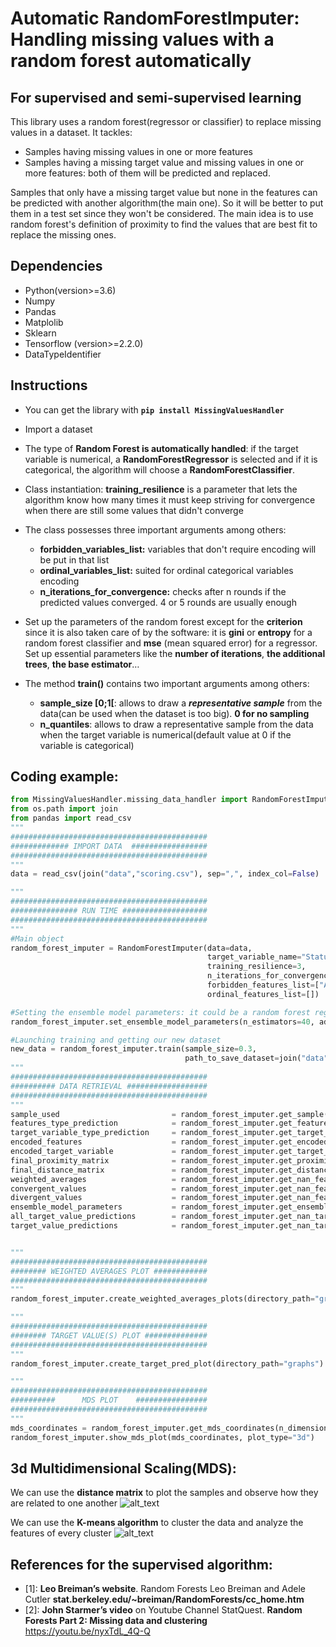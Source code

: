 # Automatic RandomForestImputer: Handling missing values with a random forest automatically
## For supervised and semi-supervised learning

This library uses a random forest(regressor or classifier) to replace missing values in a dataset. It tackles:
- Samples having missing values in one or more features
- Samples having a missing target value and missing values in one or more features: both of them will be predicted and replaced.

Samples that only have a missing target value but none in the features can be predicted with another algorithm(the main one). So it will be better to put them in a test set since they won't be considered. The main idea is to use random forest's definition of proximity to find the values that are best fit to replace the missing ones.
    
## Dependencies
- Python(version>=3.6)
- Numpy
- Pandas
- Matplolib
- Sklearn
- Tensorflow (version>=2.2.0)
- DataTypeIdentifier

## Instructions

- You can get the library with **```pip install MissingValuesHandler```**

- Import a dataset

- The type of **Random Forest is automatically handled**: if the target variable is numerical, a **RandomForestRegressor** is selected and if it is categorical, the algorithm will choose a **RandomForestClassifier**.

- Class instantiation: **training_resilience** is a parameter that lets the algorithm know how many times it must keep striving for convergence when there are still some values that didn't converge 

- The class possesses three important arguments among others:
     - **forbidden_variables_list:** variables that don't require encoding will be put in that list
     - **ordinal_variables_list:** suited for ordinal categorical variables encoding
     - **n_iterations_for_convergence:** checks after n rounds if the predicted values converged. 4 or 5 rounds are usually enough
     
- Set up the parameters of the random forest except for the **criterion** since it is also taken care of by the software: it is **gini** or **entropy** for a random forest classifier and **mse** (mean squared error) for a regressor. Set up essential parameters like the **number of iterations**, **the additional trees**, **the base estimator**…

- The method **train()** contains two important arguments among others:
    - **sample_size [0;1[**: allows to draw a ***representative sample*** from the data(can be used when the dataset is too big). **0 for no sampling**
    - **n_quantiles**: allows to draw a representative sample from the data when the target variable is numerical(default value at 0 if the variable is categorical)

## Coding example:
```python
from MissingValuesHandler.missing_data_handler import RandomForestImputer
from os.path import join
from pandas import read_csv
"""
############################################
############# IMPORT DATA  #################
############################################
"""
data = read_csv(join("data","scoring.csv"), sep=",", index_col=False)

"""
############################################
############### RUN TIME ###################
############################################
"""
#Main object
random_forest_imputer = RandomForestImputer(data=data,
                                            target_variable_name="Status",
                                            training_resilience=3, 
                                            n_iterations_for_convergence=5,
                                            forbidden_features_list=["Age"],
                                            ordinal_features_list=[])

#Setting the ensemble model parameters: it could be a random forest regressor or classifier
random_forest_imputer.set_ensemble_model_parameters(n_estimators=40, additional_estimators=10)

#Launching training and getting our new dataset
new_data = random_forest_imputer.train(sample_size=0.3, 
                                       path_to_save_dataset=join("data", "scoring_nan.csv"))
"""
############################################
########## DATA RETRIEVAL ##################
############################################
"""
sample_used                         = random_forest_imputer.get_sample()
features_type_prediction            = random_forest_imputer.get_features_type_predictions()
target_variable_type_prediction     = random_forest_imputer.get_target_variable_type_prediction()
encoded_features                    = random_forest_imputer.get_encoded_features()
encoded_target_variable             = random_forest_imputer.get_target_variable_encoded()
final_proximity_matrix              = random_forest_imputer.get_proximity_matrix()
final_distance_matrix               = random_forest_imputer.get_distance_matrix()
weighted_averages                   = random_forest_imputer.get_nan_features_predictions(option="all")
convergent_values                   = random_forest_imputer.get_nan_features_predictions(option="conv")
divergent_values                    = random_forest_imputer.get_nan_features_predictions(option="div")
ensemble_model_parameters           = random_forest_imputer.get_ensemble_model_parameters()
all_target_value_predictions        = random_forest_imputer.get_nan_target_values_predictions(option="all")
target_value_predictions            = random_forest_imputer.get_nan_target_values_predictions(option="one")


"""
############################################
######## WEIGHTED AVERAGES PLOT ############
############################################
"""
random_forest_imputer.create_weighted_averages_plots(directory_path="graphs", both_graphs=1)

"""
############################################
######## TARGET VALUE(S) PLOT ##############
############################################
"""
random_forest_imputer.create_target_pred_plot(directory_path="graphs")

"""
############################################
##########      MDS PLOT    ################
############################################
"""
mds_coordinates = random_forest_imputer.get_mds_coordinates(n_dimensions=3, distance_matrix=final_distance_matrix)
random_forest_imputer.show_mds_plot(mds_coordinates, plot_type="3d")

```

## 3d Multidimensional Scaling(MDS):
We can use the **distance matrix** to plot the samples and observe how they are related to one another
![alt_text](3d_mds_plot.jpg) 

We can use the **K-means algorithm** to cluster the data and analyze the features of every cluster
![alt_text](3d_mds_plot_k_means.jpg)



## References for the supervised algorithm:
- [1]: **Leo Breiman’s website**. Random Forests Leo Breiman and Adele Cutler **stat.berkeley.edu/~breiman/RandomForests/cc_home.htm**
- [2]: **John Starmer’s video** on Youtube Channel StatQuest. **Random Forests Part 2: Missing data and clustering** https://youtu.be/nyxTdL_4Q-Q
